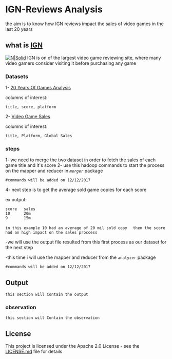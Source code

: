 # IGN-Reviews Analysis

the aim is to know how IGN reviews impact the sales of video games
in the last 20 years

## what is [IGN](http://me.ign.com/en/)

[![N|Solid](https://superrepo.org/static/images/icons/original/xplugin.video.ign_com.png.pagespeed.ic.mp10cLVn3C.png)](http://me.ign.com/en/)
IGN is on of the largest video game reviewing site, where many video gamers consider visiting it before purchasing any game

### Datasets 
1- [20 Years Of Games Analysis](https://www.kaggle.com/ash316/20-years-of-games-analysis)

columns of interest:

```
title, score, platform
```

2- [Video Game Sales](https://www.kaggle.com/gregorut/videogamesales)

columns of interest:
```
title, Platform, Global Sales
```


### steps

1- we need to merge the two dataset in order to fetch the sales of each game title and it's score 
2- use this hadoop commands to start the process on the mapper and reducer in _`merger`_ package

```
#commands will be added on 12/12/2017
```

4- next step is to get the average sold game copies for each score 

ex output:
```
score   sales
10      20m
9       15m
```
 ``in this example 10 had an average of 20 mil sold copy  `` 
 ``then the score had an high impact on the sales proccess``
 
-we will use the output file resulted from this first process as our dataset for the next step

-this time i will use the mapper and reducer from the ``analyzer`` package
```
#commands will be added on 12/12/2017
```

## Output 
```
this section will Contain the output
```


### observation
```
this section will Contain the observation
```

## License

This project is licensed under the Apache 2.0 License - see the [LICENSE.md](LICENSE.md) file for details


